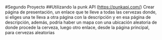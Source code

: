 #Segundo Proyecto
##Utilizando la punk API  (https://punkapi.com/) 
Crear página de presentación, un enlace que te lleve a todas las cervezas donde, si eliges una te lleva a otra página con la descripción y en esa página de descripción, además, podría haber un mapa con una ubicación aleatoria de donde procede la cerveza, luego otro enlace, desde la página principal, para cervezas aleatorias
